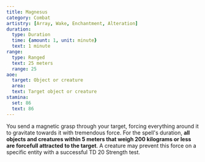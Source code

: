 ```yaml
---
title: Magnesus
category: Combat
artistry: [Array, Wake, Enchantment, Alteration]
duration:
  type: Duration
  time: {amount: 1, unit: minute}
  text: 1 minute
range:
  type: Ranged
  text: 25 meters
  range: 25
aoe:
  target: Object or creature
  area: 
  text: Target object or creature
stamina:
  set: 86
  text: 86
---
```

You send a magnetic grasp through your target, forcing everything around it to gravitate towards it with tremendous force. For the spell's duration, **all objects and creatures within 5 meters that weigh 200 kilograms or less are forcefull attracted to the target**. A creature may prevent this force on a specific entity with a successful TD 20 Strength test.

